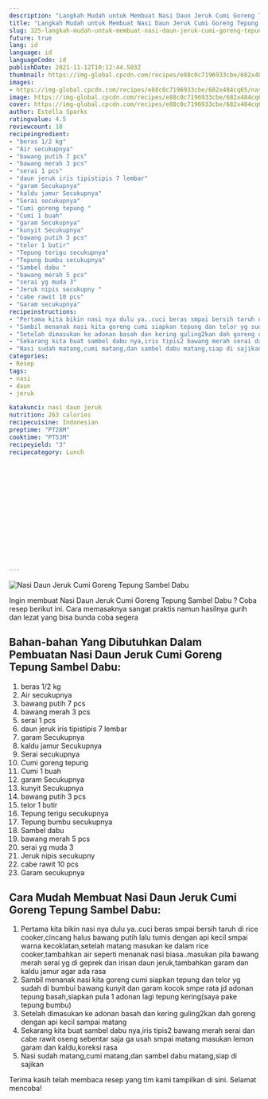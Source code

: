 ```yaml
---
description: "Langkah Mudah untuk Membuat Nasi Daun Jeruk Cumi Goreng Tepung Sambel Dabu yang Lezat"
title: "Langkah Mudah untuk Membuat Nasi Daun Jeruk Cumi Goreng Tepung Sambel Dabu yang Lezat"
slug: 325-langkah-mudah-untuk-membuat-nasi-daun-jeruk-cumi-goreng-tepung-sambel-dabu-yang-lezat
future: true
lang: id
language: id
languageCode: id
publishDate: 2021-11-12T10:12:44.503Z 
thumbnail: https://img-global.cpcdn.com/recipes/e88c0c7196933cbe/682x484cq65/nasi-daun-jeruk-cumi-goreng-tepung-sambel-dabu-foto-resep-utama.webp
images:
- https://img-global.cpcdn.com/recipes/e88c0c7196933cbe/682x484cq65/nasi-daun-jeruk-cumi-goreng-tepung-sambel-dabu-foto-resep-utama.webp
image: https://img-global.cpcdn.com/recipes/e88c0c7196933cbe/682x484cq65/nasi-daun-jeruk-cumi-goreng-tepung-sambel-dabu-foto-resep-utama.webp
cover: https://img-global.cpcdn.com/recipes/e88c0c7196933cbe/682x484cq65/nasi-daun-jeruk-cumi-goreng-tepung-sambel-dabu-foto-resep-utama.webp
author: Estella Sparks
ratingvalue: 4.5
reviewcount: 10
recipeingredient:
- "beras 1/2 kg"
- "Air secukupnya"
- "bawang putih 7 pcs"
- "bawang merah 3 pcs"
- "serai 1 pcs"
- "daun jeruk iris tipistipis 7 lembar"
- "garam Secukupnya"
- "kaldu jamur Secukupnya"
- "Serai secukupnya"
- "Cumi goreng tepung "
- "Cumi 1 buah"
- "garam Secukupnya"
- "kunyit Secukupnya"
- "bawang putih 3 pcs"
- "telor 1 butir"
- "Tepung terigu secukupnya"
- "Tepung bumbu secukupnya"
- "Sambel dabu "
- "bawang merah 5 pcs"
- "serai yg muda 3"
- "Jeruk nipis secukupny "
- "cabe rawit 10 pcs"
- "Garam secukupnya"
recipeinstructions:
- "Pertama kita bikin nasi nya dulu ya..cuci beras smpai bersih taruh di rice cooker,cincang halus bawang putih lalu tumis dengan api kecil smpai warna kecoklatan,setelah matang masukan ke dalam rice cooker,tambahkan air seperti menanak nasi biasa..masukan pila bawang merah serai yg di geprek dan irisan daun jeruk,tambahkan garam dan kaldu jamur agar ada rasa"
- "Sambil menanak nasi kita goreng cumi siapkan tepung dan telor yg sudah di bumbui bawang kunyit dan garam kocok smpe rata jd adonan tepung basah,siapkan pula 1 adonan lagi tepung kering(saya pake tepung bumbu)"
- "Setelah dimasukan ke adonan basah dan kering guling2kan dah goreng dengan api kecil sampai matang"
- "Sekarang kita buat sambel dabu nya,iris tipis2 bawang merah serai dan cabe rawit oseng sebentar saja ga usah smpai matang masukan lemon garam dan kaldu,koreksi rasa"
- "Nasi sudah matang,cumi matang,dan sambel dabu matang,siap di sajikan"
categories:
- Resep
tags:
- nasi
- daun
- jeruk

katakunci: nasi daun jeruk 
nutrition: 263 calories
recipecuisine: Indonesian
preptime: "PT28M"
cooktime: "PT53M"
recipeyield: "3"
recipecategory: Lunch


     
    
    
    
    
    
    
    
    
    
    
      
    
---
```



![Nasi Daun Jeruk Cumi Goreng Tepung Sambel Dabu](https://img-global.cpcdn.com/recipes/e88c0c7196933cbe/682x484cq65/nasi-daun-jeruk-cumi-goreng-tepung-sambel-dabu-foto-resep-utama.webp)

Ingin membuat Nasi Daun Jeruk Cumi Goreng Tepung Sambel Dabu ? Coba resep berikut ini. Cara memasaknya sangat praktis namun hasilnya gurih dan lezat yang bisa bunda coba segera

<!--inarticleads1-->

## Bahan-bahan Yang Dibutuhkan Dalam Pembuatan Nasi Daun Jeruk Cumi Goreng Tepung Sambel Dabu:

1. beras 1/2 kg
1. Air secukupnya
1. bawang putih 7 pcs
1. bawang merah 3 pcs
1. serai 1 pcs
1. daun jeruk iris tipistipis 7 lembar
1. garam Secukupnya
1. kaldu jamur Secukupnya
1. Serai secukupnya
1. Cumi goreng tepung 
1. Cumi 1 buah
1. garam Secukupnya
1. kunyit Secukupnya
1. bawang putih 3 pcs
1. telor 1 butir
1. Tepung terigu secukupnya
1. Tepung bumbu secukupnya
1. Sambel dabu 
1. bawang merah 5 pcs
1. serai yg muda 3
1. Jeruk nipis secukupny 
1. cabe rawit 10 pcs
1. Garam secukupnya



<!--inarticleads2-->

## Cara Mudah Membuat Nasi Daun Jeruk Cumi Goreng Tepung Sambel Dabu:

1. Pertama kita bikin nasi nya dulu ya..cuci beras smpai bersih taruh di rice cooker,cincang halus bawang putih lalu tumis dengan api kecil smpai warna kecoklatan,setelah matang masukan ke dalam rice cooker,tambahkan air seperti menanak nasi biasa..masukan pila bawang merah serai yg di geprek dan irisan daun jeruk,tambahkan garam dan kaldu jamur agar ada rasa
1. Sambil menanak nasi kita goreng cumi siapkan tepung dan telor yg sudah di bumbui bawang kunyit dan garam kocok smpe rata jd adonan tepung basah,siapkan pula 1 adonan lagi tepung kering(saya pake tepung bumbu)
1. Setelah dimasukan ke adonan basah dan kering guling2kan dah goreng dengan api kecil sampai matang
1. Sekarang kita buat sambel dabu nya,iris tipis2 bawang merah serai dan cabe rawit oseng sebentar saja ga usah smpai matang masukan lemon garam dan kaldu,koreksi rasa
1. Nasi sudah matang,cumi matang,dan sambel dabu matang,siap di sajikan




Terima kasih telah membaca resep yang tim kami tampilkan di sini. Selamat mencoba!

